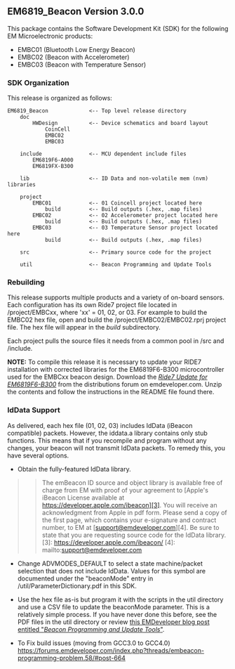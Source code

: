 ## EM6819_Beacon Version 3.0.0

This package contains the Software Development Kit (SDK) for the following
EM Microelectronic products:

* EMBC01 (Bluetooth Low Energy Beacon)
* EMBC02 (Beacon with Accelerometer)
* EMBC03 (Beacon with Temperature Sensor)

### SDK Organization

This release is organized as follows:

    EM6819_Beacon             <-- Top level release directory
        doc
            HWDesign          <-- Device schematics and board layout
                CoinCell
                EMBC02
                EMBC03
                         
        include               <-- MCU dependent include files
            EM6819F6-A000
            EM6819FX-B300

        lib                   <-- ID Data and non-volatile mem (nvm) libraries

        project
            EMBC01            <-- 01 Coincell project located here
                build         <-- Build outputs (.hex, .map files)
            EMBC02            <-- 02 Accelerometer project located here
                build         <-- Build outputs (.hex, .map files)
            EMBC03            <-- 03 Temperature Sensor project located here
                build         <-- Build outputs (.hex, .map files)
            
        src                   <-- Primary source code for the project

        util                  <-- Beacon Programming and Update Tools

### Rebuilding

This release supports multiple products and a variety of on-board sensors.  Each configuration has its own Ride7 project file located in /project/EMBCxx, where 'xx' = 01, 02, or 03.  For example to build the EMBC02 hex file, open and build the /project/EMBC02/EMBC02.rprj project file.  The hex file will appear in the *build* subdirectory.

Each project pulls the source files it needs from a common pool in /src and /include.   

__NOTE:__ To compile this release it is necessary to update your RIDE7 installation with corrected libraries for the EM6819F6-B300 microcontroller used for the EMBCxx beacon design. Download the [*Ride7 Update for EM6819F6-B300*][2] from the distributions forum on emdeveloper.com. Unzip the contents and follow the instructions in the README file found there.

  [2]: https://forums.emdeveloper.com/index.php?threads/ride7-update-for-em6819f6-b300.57/

### IdData Support

As delivered, each hex file (01, 02, 03) includes IdData (iBeacon compatible) packets.  However, the iddata.a
library contains only stub functions. This means that if you recompile and program without any changes, your beacon will not transmit IdData packets.  To remedy this, you have several options.

* Obtain the fully-featured IdData library. 
    
>>The emBeacon ID source and object library is available free of charge from EM with proof of your agreement to [Apple's iBeacon License available at https://developer.apple.com/ibeacon][3].  You will receive an acknowledgment from Apple in pdf form.  Please send a copy of the first page, which contains your e-signature and contract number, to EM at [support@emdeveloper.com][4].  Be sure to state that you are requesting source code for the IdData library.
   [3]: https://developer.apple.com/ibeacon/
   [4]: mailto:support@emdeveloper.com


* Change ADVMODES_DEFAULT to select a state machine/packet selection that does not include IdData.  Values for this symbol are documented under the "beaconMode" entry in /util/ParameterDictionary.pdf in this SDK.

* Use the hex file as-is but program it with the scripts in the util directory and use a CSV file to update the beaconMode parameter.  This is a relatively simple process. If you have never done this before, see the PDF files in the util directory or review [this EMDeveloper blog post entitled "*Beacon Programming and Update Tools*"][1].

  [1]: https://www.emdeveloper.com/?p=455



* To Fix build issues (moving from GCC3.0 to GCC4.0)
https://forums.emdeveloper.com/index.php?threads/embeacon-programming-problem.58/#post-664
